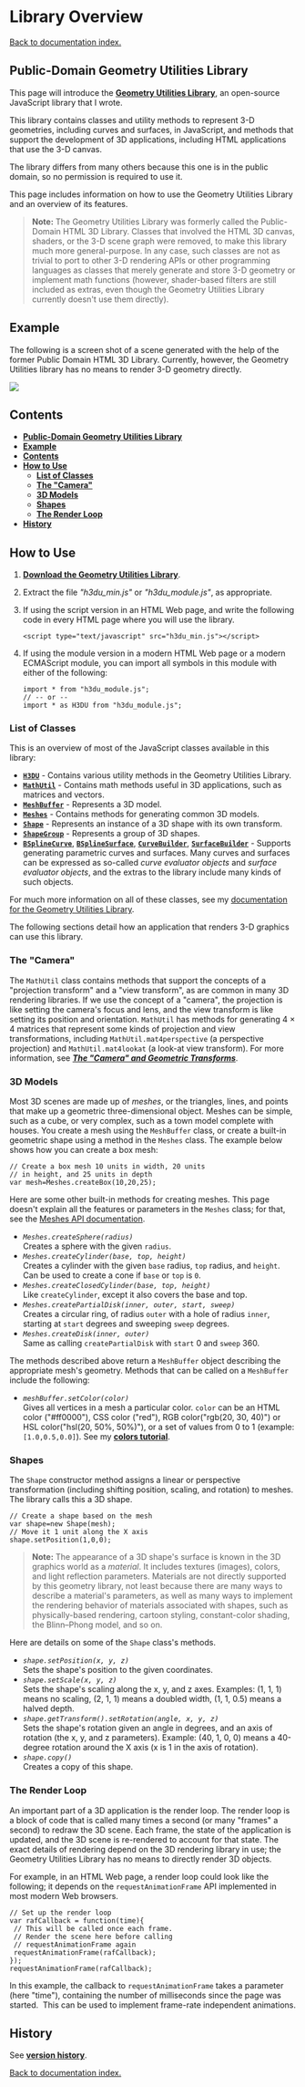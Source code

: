 # Library Overview

[Back to documentation index.](index.md)

<a id=Public_Domain_Geometry_Utilities_Library></a>

## Public-Domain Geometry Utilities Library

This page will introduce the [**Geometry Utilities Library**](https://github.com/peteroupc/html3dutil), an open-source JavaScript library that I wrote.

This library contains classes and utility methods to represent 3-D geometries, including curves and surfaces, in JavaScript, and methods that support the development of 3D applications, including HTML applications that use the 3-D canvas.

The library differs from many others because this one is in the public domain, so no permission is required to use it.

This page includes information on how to use the Geometry Utilities Library and an overview of its features.

> **Note:** The Geometry Utilities Library was formerly called the Public-Domain HTML 3D Library.  Classes that involved the HTML 3D canvas, shaders, or the 3-D scene graph were removed, to make this library much more general-purpose.  In any case, such classes are not as trivial to port to other 3-D rendering APIs or other programming languages as classes that merely generate and store 3-D geometry or implement math functions (however, shader-based filters are still included as extras, even though the Geometry Utilities Library currently doesn't use them directly).

<a id=Example></a>

## Example

The following is a screen shot of a scene generated with the help of the former Public Domain HTML 3D Library.  Currently, however, the Geometry Utilities library has no means to render 3-D geometry directly.

![](https://peteroupc.github.io/html3dutil/html3d.png)

<a id=Contents></a>

## Contents

- [**Public-Domain Geometry Utilities Library**](#Public_Domain_Geometry_Utilities_Library)
- [**Example**](#Example)
- [**Contents**](#Contents)
- [**How to Use**](#How_to_Use)
    - [**List of Classes**](#List_of_Classes)
    - [**The "Camera"**](#The_Camera)
    - [**3D Models**](#3D_Models)
    - [**Shapes**](#Shapes)
    - [**The Render Loop**](#The_Render_Loop)
- [**History**](#History)

<a id=How_to_Use></a>

## How to Use

1. [**Download the Geometry Utilities Library**](https://github.com/peteroupc/html3dutil/releases).
2. Extract the file <i>"h3du_min.js"</i> or <i>"h3du_module.js"</i>, as appropriate.
3.  If using the script version in an HTML Web page, and write the following code in every HTML page where you will use the library.

        <script type="text/javascript" src="h3du_min.js"></script>

4.  If using the module version in a modern HTML Web page or a modern ECMAScript module, you can import all symbols in this module with either of the following:

        import * from "h3du_module.js";
        // -- or --
        import * as H3DU from "h3du_module.js";

<a id=List_of_Classes></a>

### List of Classes
This is an overview of most of the JavaScript classes available in this library:

* [**`H3DU`**](https://peteroupc.github.io/html3dutil/html) - Contains various utility methods in the Geometry Utilities Library.
* [**`MathUtil`**](https://peteroupc.github.io/html3dutil/MathUtil.html) - Contains math methods useful in 3D applications, such as matrices and vectors.
* [**`MeshBuffer`**](https://peteroupc.github.io/html3dutil/MeshBuffer.html) - Represents a 3D model.
* [**`Meshes`**](https://peteroupc.github.io/html3dutil/Meshes.html) - Contains methods for generating common 3D models.
* [**`Shape`**](https://peteroupc.github.io/html3dutil/Shape.html) - Represents an instance of a 3D shape with its own transform.
* [**`ShapeGroup`**](https://peteroupc.github.io/html3dutil/ShapeGroup.html) - Represents a group of 3D shapes.
*  [**`BSplineCurve`**](https://peteroupc.github.io/html3dutil/BSplineCurve.html),
 [**`BSplineSurface`**](https://peteroupc.github.io/html3dutil/BSplineSurface.html),
 [**`CurveBuilder`**](https://peteroupc.github.io/html3dutil/CurveBuilder.html),
 [**`SurfaceBuilder`**](https://peteroupc.github.io/html3dutil/SurfaceBuilder.html) - Supports generating parametric curves and surfaces. Many curves and surfaces can be expressed as so-called _curve evaluator objects_ and _surface evaluator objects_, and the extras to the library include many kinds of such objects.

For much more information on all of these classes, see my <a href="https://peteroupc.github.io/html3dutil">documentation for the Geometry Utilities Library</a>.

The following sections detail how an application that renders 3-D graphics can use this library.

<a id=The_Camera></a>

### The "Camera"

The `MathUtil` class contains methods that support the concepts of a "projection transform" and a "view transform", as are common in many 3D rendering libraries. If we
use the concept of a "camera", the projection is like setting the camera&#39;s focus and lens, and the view transform is like setting its position and orientation. `MathUtil` has methods for generating 4 &times; 4 matrices that represent some kinds of projection and view transformations, including `MathUtil.mat4perspective` (a perspective projection) and `MathUtil.mat4lookat` (a look-at view transform). For more information, see [**_The "Camera" and Geometric Transforms_**](http://www.codeproject.com/Tips/989978/The-Camera-and-the-Projection-and-View-Transforms).

<a id=3D_Models></a>

### 3D Models

Most 3D scenes are made up of _meshes_, or the triangles, lines, and points that make up a geometric three-dimensional object. Meshes can be simple, such as a cube, or very complex, such as a town model complete with houses. You create a mesh using the `MeshBuffer` class, or create a built-in geometric shape using a method in the `Meshes` class. The example below shows how you can create a box mesh:

    // Create a box mesh 10 units in width, 20 units
    // in height, and 25 units in depth
    var mesh=Meshes.createBox(10,20,25);

Here are some other built-in methods for creating meshes. This page doesn&#39;t explain all the features or parameters in the `Meshes` class; for that, see the
<a href="http://peteroupc.github.io/html3dutil/Meshes.md">Meshes API documentation</a>.

  * <dfn>`Meshes.createSphere(radius)`</dfn>
  <br>Creates a sphere with the given `radius`.
  * <dfn>`Meshes.createCylinder(base, top, height)`</dfn>
  <br>Creates a cylinder with the given `base` radius, `top` radius, and `height`. Can be used
  to create a cone if `base` or `top` is `0`.
  * <dfn>`Meshes.createClosedCylinder(base, top, height)`</dfn>
  <br>Like `createCylinder`, except it also covers the base and top.
  * <dfn>`Meshes.createPartialDisk(inner, outer, start, sweep)`</dfn>
  <br>Creates a circular ring, of radius `outer` with a hole of radius `inner`, starting at `start`
  degrees and sweeping `sweep` degrees.
  * <dfn>`Meshes.createDisk(inner, outer)`</dfn>
  <br>Same as calling `createPartialDisk` with `start` 0 and `sweep` 360.

The methods described above return a `MeshBuffer` object describing the appropriate mesh's geometry.  Methods that can be called on a `MeshBuffer` include the following:

  * <dfn>`meshBuffer.setColor(color)`</dfn>
  <br>Gives all vertices in a mesh a particular color. `color` can be an HTML color ("#ff0000"), CSS color ("red"), RGB color("rgb(20, 30, 40)") or HSL color("hsl(20, 50%, 50%)"), or a set of values from 0 to 1 (example: `[1.0,0.5,0.0]`).
   See my [**colors tutorial**](https://peteroupc.github.io/html3dutil/tutorial-colors.html).

<a id=Shapes></a>

### Shapes

The `Shape` constructor method assigns a linear or perspective transformation (including shifting position, scaling, and rotation) to meshes.  The library calls this a 3D shape.

    // Create a shape based on the mesh
    var shape=new Shape(mesh);
    // Move it 1 unit along the X axis
    shape.setPosition(1,0,0);

> **Note:** The appearance of a 3D shape's surface is known in the 3D graphics world as a _material_. It includes textures (images), colors, and light reflection parameters. Materials are not directly supported by this geometry library, not least because there are many ways to describe a material's parameters, as well as many ways to implement the rendering behavior of materials associated with shapes, such as physically-based rendering, cartoon styling, constant-color shading, the Blinn&ndash;Phong model, and so on.

Here are details on some of the `Shape` class&#39;s methods.

  * <dfn>`shape.setPosition(x, y, z)`</dfn>
  <br>Sets the shape&#39;s position to the given coordinates.
  * <dfn>`shape.setScale(x, y, z)`</dfn>
  <br>Sets the shape&#39;s scaling along the x, y, and z axes. Examples: (1, 1, 1) means no scaling, (2, 1, 1) means a doubled width, (1, 1, 0.5) means a halved depth.
  * <dfn>`shape.getTransform().setRotation(angle, x, y, z)`</dfn>
  <br>Sets the shape&#39;s rotation given an angle in degrees, and an axis of rotation (the x, y, and z parameters). Example: (40, 1, 0, 0) means a 40-degree rotation around the X axis (x is 1 in the axis of rotation).
  * <dfn>`shape.copy()`</dfn>
  <br>Creates a copy of this shape.

<a id=The_Render_Loop></a>

### The Render Loop

An important part of a 3D application is the render loop. The render loop is a block of code that is called many times a second (or many "frames" a second) to redraw the 3D scene. Each frame, the state of the application is updated, and the 3D scene is re-rendered to account for that state. The exact details of rendering depend on the 3D rendering library in use; the Geometry Utilities Library has no means to directly render 3D objects.

For example, in an HTML Web page, a render loop could look like the following; it depends on the `requestAnimationFrame` API implemented in most modern Web browsers.

    // Set up the render loop
    var rafCallback = function(time){
     // This will be called once each frame.
     // Render the scene here before calling
     // requestAnimationFrame again
     requestAnimationFrame(rafCallback);
    });
    requestAnimationFrame(rafCallback);

In this example, the callback to `requestAnimationFrame` takes a parameter (here "time"), containing the number of milliseconds since the page was started.&nbsp; This can be used to implement frame-rate independent animations.

<a id=History></a>

## History

See [**version history**](https://peteroupc.github.io/html3dutil/tutorial-history.html).

[Back to documentation index.](index.md)
